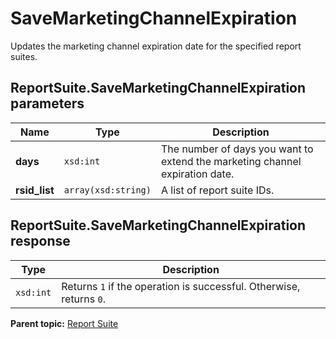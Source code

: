 # SaveMarketingChannelExpiration

Updates the marketing channel expiration date for the specified report suites.

## ReportSuite.SaveMarketingChannelExpiration parameters

|Name|Type|Description|
|----|----|-----------|
|**days** |`xsd:int` |The number of days you want to extend the marketing channel expiration date.|
|**rsid_list** |`array(xsd:string)` |A list of report suite IDs.|

## ReportSuite.SaveMarketingChannelExpiration response

|Type|Description|
|----|-----------|
|`xsd:int` |Returns `1` if the operation is successful. Otherwise, returns `0`.|

**Parent topic:** [Report Suite](../../methods/report_suite/r_methods_reportsuite.md)

